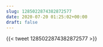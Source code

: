 ```yaml
---
slug: 1285022874382872577
date: 2020-07-20 01:25:02+00:00
draft: false
---
```


{{< tweet 1285022874382872577 >}}
